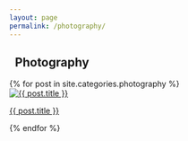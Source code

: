 ```yaml
---
layout: page
permalink: /photography/
---
```


<h2 style="padding-left: 2%;">Photography</h2>
<div class="photography-grid">
  {% for post in site.categories.photography %}
    <div class="photography-item">
      <a href="{{ post.url }}">
        <img src="{{ post.image }}" alt="{{ post.title }}">
        <p>{{ post.title }}</p>
      </a>
    </div>
  {% endfor %}
</div>